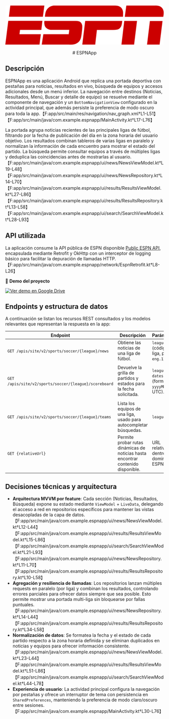<p align="center">
  <img src="bannerESPN.svg" alt="Banner del proyecto" width="700">
</p>

<p align="center">
# ESPNApp
</p>


## Descripción
ESPNApp es una aplicación Android que replica una portada deportiva con pestañas para noticias, resultados en vivo, búsqueda de equipos y accesos adicionales desde un menú inferior. La navegación entre destinos (Noticias, Resultados, Menú, Buscar y detalle de equipo) se resuelve mediante el componente de navegación y un `BottomNavigationView` configurado en la actividad principal, que además persiste la preferencia de modo oscuro para toda la app.【F:app/src/main/res/navigation/nav_graph.xml†L1-L51】【F:app/src/main/java/com.example.espnapp/MainActivity.kt†L17-L76】

La portada agrupa noticias recientes de las principales ligas de fútbol, filtrando por la fecha de publicación del día en la zona horaria del usuario objetivo. Los resultados combinan tableros de varias ligas en paralelo y normalizan la información de cada encuentro para mostrar el estado del partido. La búsqueda permite consultar equipos a través de múltiples ligas y deduplica las coincidencias antes de mostrarlas al usuario.【F:app/src/main/java/com.example.espnapp/ui/news/NewsViewModel.kt†L19-L48】【F:app/src/main/java/com.example.espnapp/ui/news/NewsRepository.kt†L14-L70】【F:app/src/main/java/com.example.espnapp/ui/results/ResultsViewModel.kt†L27-L86】【F:app/src/main/java/com.example.espnapp/ui/results/ResultsRepository.kt†L13-L58】【F:app/src/main/java/com.example.espnapp/ui/search/SearchViewModel.kt†L28-L93】

## API utilizada
La aplicación consume la API pública de ESPN disponible [Public ESPN API](https://github.com/pseudo-r/Public-ESPN-API), encapsulada mediante Retrofit y OkHttp con un interceptor de logging básico para facilitar la depuración de llamadas HTTP.【F:app/src/main/java/com.example.espnapp/network/EspnRetrofit.kt†L8-L26】


🎥 **Demo del proyecto**

[![Ver demo en Google Drive](https://img.shields.io/badge/▶️%20Ver%20demo%20en%20Drive-blue?style=for-the-badge)](https://drive.google.com/file/d/12_y9BrjtjYTzqzlKC7XPQmcwcKqvHtIU/view?usp=sharing)

## Endpoints y estructura de datos
A continuación se listan los recursos REST consultados y los modelos relevantes que representan la respuesta en la app:

| Endpoint | Descripción | Parámetros | Modelo clave |
| --- | --- | --- | --- |
| `GET /apis/site/v2/sports/soccer/{league}/news` | Obtiene las noticias de una liga de fútbol. | `league` (código de liga, p. ej. `eng.1`). | `NewsResponse` → `Article` (titular, descripción, fecha ISO, enlaces e imágenes).【F:app/src/main/java/com.example.espnapp/network/EspnApiService.kt†L14-L15】【F:app/src/main/java/com.example.espnapp/model/NewsModels.kt†L6-L32】 |
| `GET /apis/site/v2/sports/soccer/{league}/scoreboard` | Devuelve la grilla de partidos y estados para la fecha solicitada. | `league`, `dates` (formato `yyyyMMdd` en UTC). | `ScoreboardResponse` → `Event` → `Competition` → `Competitor` y `Team` (nombres, marcadores, logos y estado del encuentro).【F:app/src/main/java/com.example.espnapp/network/EspnApiService.kt†L19-L24】【F:app/src/main/java/com.example.espnapp/model/espn/ScoreboardModels.kt†L6-L53】 |
| `GET /apis/site/v2/sports/soccer/{league}/teams` | Lista los equipos de una liga, usado para autocompletar búsquedas. | `league`. | `TeamsResponse` → `SportX` → `LeagueX` → `TeamX` → `Team` (nombre corto, largo y siglas).【F:app/src/main/java/com.example.espnapp/network/EspnApiService.kt†L26-L28】【F:app/src/main/java/com.example.espnapp/network/EspnApiService.kt†L35-L40】 |
| `GET {relativeUrl}` | Permite probar rutas dinámicas de noticias hasta encontrar contenido disponible. | URL relativa dentro del dominio ESPN. | Reutiliza `NewsResponse`.【F:app/src/main/java/com.example.espnapp/network/EspnApiService.kt†L30-L32】 |

## Decisiones técnicas y arquitectura
- **Arquitectura MVVM por feature**: Cada sección (Noticias, Resultados, Búsqueda) expone su estado mediante `ViewModel` + `LiveData`, delegando el acceso a red en repositorios específicos para mantener las vistas desacopladas de la capa de datos.【F:app/src/main/java/com.example.espnapp/ui/news/NewsViewModel.kt†L12-L44】【F:app/src/main/java/com.example.espnapp/ui/results/ResultsViewModel.kt†L15-L86】【F:app/src/main/java/com.example.espnapp/ui/search/SearchViewModel.kt†L21-L93】【F:app/src/main/java/com.example.espnapp/ui/news/NewsRepository.kt†L11-L70】【F:app/src/main/java/com.example.espnapp/ui/results/ResultsRepository.kt†L10-L58】
- **Agregación y resiliencia de llamadas**: Los repositorios lanzan múltiples requests en paralelo (por liga) y combinan los resultados, controlando errores parciales para ofrecer datos siempre que sea posible. Esto permite mostrar una portada multi-liga sin bloquearse por fallas puntuales.【F:app/src/main/java/com.example.espnapp/ui/news/NewsRepository.kt†L14-L44】【F:app/src/main/java/com.example.espnapp/ui/results/ResultsRepository.kt†L34-L58】
- **Normalización de datos**: Se formatea la fecha y el estado de cada partido respecto a la zona horaria definida y se eliminan duplicados en noticias y equipos para ofrecer información consistente.【F:app/src/main/java/com.example.espnapp/ui/news/NewsViewModel.kt†L23-L44】【F:app/src/main/java/com.example.espnapp/ui/results/ResultsViewModel.kt†L51-L86】【F:app/src/main/java/com.example.espnapp/ui/search/SearchViewModel.kt†L44-L78】
- **Experiencia de usuario**: La actividad principal configura la navegación por pestañas y ofrece un interruptor de tema con persistencia en `SharedPreferences`, manteniendo la preferencia de modo claro/oscuro entre sesiones.【F:app/src/main/java/com.example.espnapp/MainActivity.kt†L30-L76】
